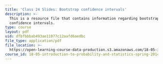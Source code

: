 ```yaml
---
title: 'Class 24 Slides: Bootstrap confidence intervals'
description: >-
  This is a resource file that contains information regarding bootstrap
  confidence intervals.
type: course
layout: pdf
uid: dfbfbbbab493ae11077c12aafd6aedbc
file_type: application/pdf
file_location: >-
  https://open-learning-course-data-production.s3.amazonaws.com/18-05-introduction-to-probability-and-statistics-spring-2014/dfbfbbbab493ae11077c12aafd6aedbc_MIT18_05S14_class24slides.pdf
course_id: 18-05-introduction-to-probability-and-statistics-spring-2014
---
```

